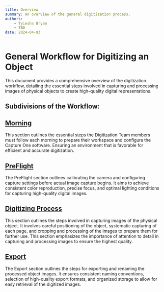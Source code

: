 ```yaml
---
title: Overview
summary: An overview of the general digitization process.
authors:
    - Tyiesha Bryan
    - TBD
date: 2024-04-03
---
```


# General Workflow for Digitizing an Object

This document provides a comprehensive overview of the digitization workflow, detailing the essential steps involved in capturing and processing images of physical objects to create high-quality digital representations.

## Subdivisions of the Workflow:

## [Morning](General/morning.md)
This section outlines the essential steps the Digitization Team members must follow each morning to prepare their workspace and configure the Capture One software. Ensuring an environment that is favorable for efficient and accurate digitization. 

## [PreFlight](General/preflight.md)
The PreFlight section outlines calibrating the camera and configuring capture settings before actual image capture begins. It aims to achieve consistent color reproduction, precise focus, and optimal lighting conditions for capturing high-quality digital images.

## [Digitizing Process](General/digiproc.md)
This section outlines the steps involved in capturing images of the physical object. It involves careful positioning of the object, systematic capturing of each page, and cropping and processing of the images to prepare them for further use. This section emphasizes the importance of attention to detail in capturing and processing images to ensure the highest quality.

## [Export](General/export.md)
The Export section outlines the steps for exporting and renaming the processed object images. It ensures consistent naming conventions, selection of high-quality export formats, and organized storage to allow for easy retrieval of the digitized images.